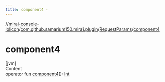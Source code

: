 ```yaml
---
title: component4 -
---
```

//[mirai-console-lolicon](../../index.md)/[com.github.samarium150.mirai.plugin](../index.md)/[RequestParams](index.md)/[component4](component4.md)



# component4  
[jvm]  
Content  
operator fun [component4](component4.md)(): [Int](https://kotlinlang.org/api/latest/jvm/stdlib/kotlin/-int/index.html)  




